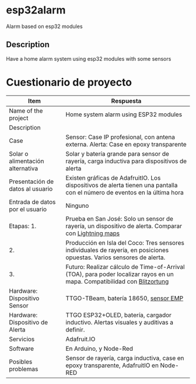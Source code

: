 # esp32alarm
Alarm based on esp32 modules

## Description
Have a home alarm system using esp32 modules with some sensors

# Cuestionario de proyecto


|Item|Respuesta|
|----|-------|
|Name of the project|Home system alarm using ESP32 modules|
|Description||
|Case|Sensor: Case IP profesional, con antena externa. Alerta: Case en epoxy transparente|
|Solar o alimentación alternativa|Solar y batería grande para sensor de rayería, carga inductiva para dispositivos de alerta|
|Presentación de datos al usuario|Existen gráficas de AdafruitIO. Los dispositivos de alerta tienen una pantalla con el número de eventos en la última hora|
|Entrada de datos por el usuario|Ninguno|
|Etapas: 1.|Prueba en San José: Solo un sensor de rayería, un dispositivo de alerta. Comparar con [Lightning maps](https://www.lightningmaps.org/)|
|2.|Producción en Isla del Coco: Tres sensores individuales de rayería, en posiciones opuestas. Varios sensores de alerta.|
|3.|Futuro: Realizar cálculo de Time-of-Arrival (TOA), para poder localizar rayos en un mapa. Compatibilidad con [Blitzortung](http://es.blitzortung.org/cover_your_area.php)|
|Hardware: Dispositivo Sensor|TTGO-TBeam, batería 18650, [sensor EMP](https://www.tindie.com/products/SMDKing/emp-sensor-detect-lightning-and-other-phenomena/)|
|Hardware: Dispositivo de Alerta|TTGO ESP32+OLED, batería, cargador inductivo. Alertas visuales y auditivas a definir.|
|Servicios|Adafruit.IO|
|Software|En Arduino, y Node-Red|
|Posibles problemas|Sensor de rayería, carga inductiva, case en epoxy transparente, AdafruitIO en Node-RED|

